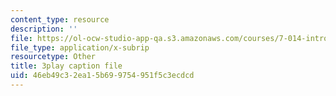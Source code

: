 ```yaml
---
content_type: resource
description: ''
file: https://ol-ocw-studio-app-qa.s3.amazonaws.com/courses/7-014-introductory-biology-spring-2005/46eb49c32ea15b699754951f5c3ecdcd_eiDX9dw866E.vtt
file_type: application/x-subrip
resourcetype: Other
title: 3play caption file
uid: 46eb49c3-2ea1-5b69-9754-951f5c3ecdcd
---
```

